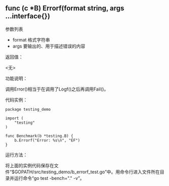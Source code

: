 ## func (c *B) Errorf(format string, args ...interface{})

参数列表

- format 格式字符串
- args 要输出的、用于描述错误的内容

返回值：

  <无>

功能说明：

调用Error()相当于在调用了Logf()之后再调用Fail()。

代码实例：

	package testing_demo

	import (
		"testing"
	)

	func Benchmark(b *testing.B) {
		b.Errorf("Error: %s\n", "EF")
	}

运行方法：

将上面的实例代码保存在文件“$GOPATH/src/testing_demo/b_errorf_test.go”中。用命令行进入文件所在目录并运行命令“go test -bench="." -v”。
